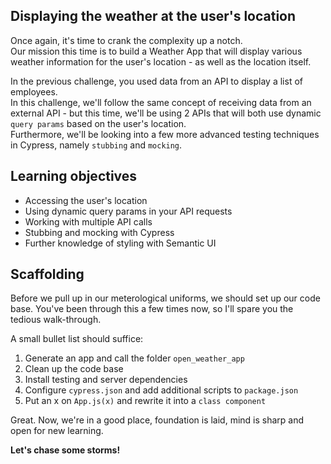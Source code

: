 ## Displaying the weather at the user's location
Once again, it's time to crank the complexity up a notch.  
Our mission this time is to build a Weather App that will display various weather information for the user's location - as well as the location itself.

In the previous challenge, you used data from an API to display a list of employees.  
In this challenge, we'll follow the same concept of receiving data from an external API - but this time, we'll be using 2 APIs that will both use dynamic `query params` based on the user's location.  
Furthermore, we'll be looking into a few more advanced testing techniques in Cypress, namely `stubbing` and `mocking`.

## Learning objectives
- Accessing the user's location
- Using dynamic query params in your API requests
- Working with multiple API calls
- Stubbing and mocking with Cypress
- Further knowledge of styling with Semantic UI

## Scaffolding
Before we pull up in our meterological uniforms, we should set up our code base. You've been through this a few times now, so I'll spare you the tedious walk-through. 

A small bullet list should suffice:

1. Generate an app and call the folder `open_weather_app`
2. Clean up the code base
3. Install testing and server dependencies
4. Configure `cypress.json` and add additional scripts to `package.json`
5. Put an x on `App.js(x)` and rewrite it into a `class component`

Great. Now, we're in a good place, foundation is laid, mind is sharp and open for new learning.  

**Let's chase some storms!**